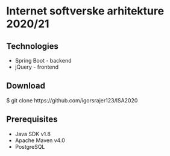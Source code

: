 <h1> Internet softverske arhitekture 2020/21 </h1>

<h2>Technologies</h2>
<ul>
  <li>Spring Boot - backend</li>
  <li>jQuery - frontend</li>
</ul>

<h2>Download</h2>
$ git clone https://github.com/igorsrajer123/ISA2020

<h2>Prerequisites</h2>
<ul>
  <li>Java SDK v1.8</li>
  <li>Apache Maven v4.0</li>
  <li>PostgreSQL</li>
</ul>
